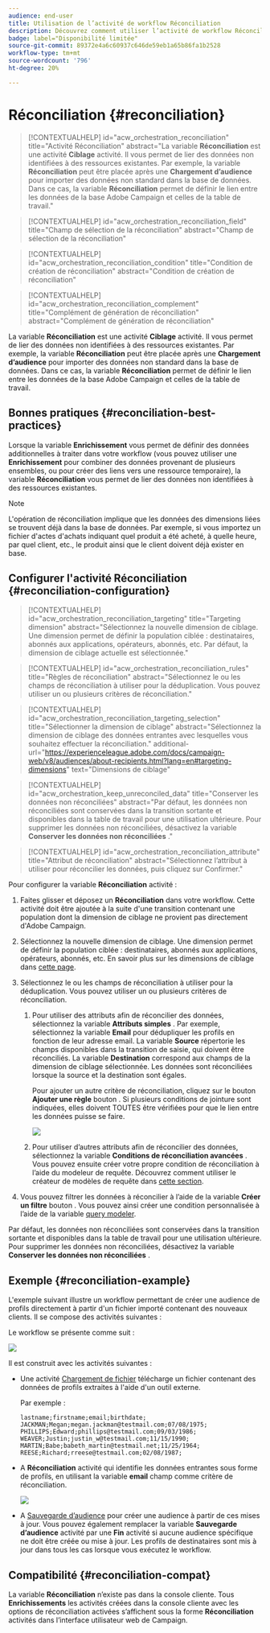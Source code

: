 ```yaml
---
audience: end-user
title: Utilisation de l’activité de workflow Réconciliation
description: Découvrez comment utiliser l’activité de workflow Réconciliation
badge: label="Disponibilité limitée"
source-git-commit: 89372e4a6c60937c646de59eb1a65b86fa1b2528
workflow-type: tm+mt
source-wordcount: '796'
ht-degree: 20%

---
```


# Réconciliation {#reconciliation}

>[!CONTEXTUALHELP]
>id="acw_orchestration_reconciliation"
>title="Activité Réconciliation"
>abstract="La variable **Réconciliation** est une activité **Ciblage** activité. Il vous permet de lier des données non identifiées à des ressources existantes. Par exemple, la variable **Réconciliation** peut être placée après une **Chargement d’audience** pour importer des données non standard dans la base de données. Dans ce cas, la variable **Réconciliation** permet de définir le lien entre les données de la base Adobe Campaign et celles de la table de travail."


>[!CONTEXTUALHELP]
>id="acw_orchestration_reconciliation_field"
>title="Champ de sélection de la réconciliation"
>abstract="Champ de sélection de la réconciliation"


>[!CONTEXTUALHELP]
>id="acw_orchestration_reconciliation_condition"
>title="Condition de création de réconciliation"
>abstract="Condition de création de réconciliation"

>[!CONTEXTUALHELP]
>id="acw_orchestration_reconciliation_complement"
>title="Complément de génération de réconciliation"
>abstract="Complément de génération de réconciliation"



La variable **Réconciliation** est une activité **Ciblage** activité. Il vous permet de lier des données non identifiées à des ressources existantes. Par exemple, la variable **Réconciliation** peut être placée après une **Chargement d’audience** pour importer des données non standard dans la base de données. Dans ce cas, la variable **Réconciliation** permet de définir le lien entre les données de la base Adobe Campaign et celles de la table de travail.


## Bonnes pratiques {#reconciliation-best-practices}

Lorsque la variable **Enrichissement** vous permet de définir des données additionnelles à traiter dans votre workflow (vous pouvez utiliser une **Enrichissement** pour combiner des données provenant de plusieurs ensembles, ou pour créer des liens vers une ressource temporaire), la variable **Réconciliation** vous permet de lier des données non identifiées à des ressources existantes.

>[!NOTE]
>L&#39;opération de réconciliation implique que les données des dimensions liées se trouvent déjà dans la base de données.  Par exemple, si vous importez un fichier d&#39;actes d&#39;achats indiquant quel produit a été acheté, à quelle heure, par quel client, etc., le produit ainsi que le client doivent déjà exister en base.
>

## Configurer l&#39;activité Réconciliation {#reconciliation-configuration}


>[!CONTEXTUALHELP]
>id="acw_orchestration_reconciliation_targeting"
>title="Targeting dimension"
>abstract="Sélectionnez la nouvelle dimension de ciblage. Une dimension permet de définir la population ciblée : destinataires, abonnés aux applications, opérateurs, abonnés, etc. Par défaut, la dimension de ciblage actuelle est sélectionnée."

>[!CONTEXTUALHELP]
>id="acw_orchestration_reconciliation_rules"
>title="Règles de réconciliation"
>abstract="Sélectionnez le ou les champs de réconciliation à utiliser pour la déduplication. Vous pouvez utiliser un ou plusieurs critères de réconciliation."

>[!CONTEXTUALHELP]
>id="acw_orchestration_reconciliation_targeting_selection"
>title="Sélectionner la dimension de ciblage"
>abstract="Sélectionnez la dimension de ciblage des données entrantes avec lesquelles vous souhaitez effectuer la réconciliation."
>additional-url="https://experienceleague.adobe.com/docs/campaign-web/v8/audiences/about-recipients.html?lang=en#targeting-dimensions" text="Dimensions de ciblage"

>[!CONTEXTUALHELP]
>id="acw_orchestration_keep_unreconciled_data"
>title="Conserver les données non réconciliées"
>abstract="Par défaut, les données non réconciliées sont conservées dans la transition sortante et disponibles dans la table de travail pour une utilisation ultérieure. Pour supprimer les données non réconciliées, désactivez la variable **Conserver les données non réconciliées** ."


>[!CONTEXTUALHELP]
>id="acw_orchestration_reconciliation_attribute"
>title="Attribut de réconciliation"
>abstract="Sélectionnez l’attribut à utiliser pour réconcilier les données, puis cliquez sur Confirmer."

Pour configurer la variable **Réconciliation** activité :

1. Faites glisser et déposez un **Réconciliation** dans votre workflow. Cette activité doit être ajoutée à la suite d&#39;une transition contenant une population dont la dimension de ciblage ne provient pas directement d&#39;Adobe Campaign.

1. Sélectionnez la nouvelle dimension de ciblage. Une dimension permet de définir la population ciblée : destinataires, abonnés aux applications, opérateurs, abonnés, etc. En savoir plus sur les dimensions de ciblage dans [cette page](../../audience/about-recipients.md#targeting-dimensions).

1. Sélectionnez le ou les champs de réconciliation à utiliser pour la déduplication. Vous pouvez utiliser un ou plusieurs critères de réconciliation.

   1. Pour utiliser des attributs afin de réconcilier des données, sélectionnez la variable **Attributs simples** . Par exemple, sélectionnez la variable **Email** pour dédupliquer les profils en fonction de leur adresse email. La variable **Source** répertorie les champs disponibles dans la transition de saisie, qui doivent être réconciliés. La variable **Destination** correspond aux champs de la dimension de ciblage sélectionnée. Les données sont réconciliées lorsque la source et la destination sont égales.

      Pour ajouter un autre critère de réconciliation, cliquez sur le bouton **Ajouter une règle** bouton . Si plusieurs conditions de jointure sont indiquées, elles doivent TOUTES être vérifiées pour que le lien entre les données puisse se faire.

      ![](../assets/workflow-reconciliation-criteria.png)

   1. Pour utiliser d’autres attributs afin de réconcilier des données, sélectionnez la variable **Conditions de réconciliation avancées** . Vous pouvez ensuite créer votre propre condition de réconciliation à l’aide du modeleur de requête. Découvrez comment utiliser le créateur de modèles de requête dans [cette section](../../query/query-modeler-overview.md).

1. Vous pouvez filtrer les données à réconcilier à l’aide de la variable **Créer un filtre** bouton . Vous pouvez ainsi créer une condition personnalisée à l’aide de la variable [query modeler](../../query/query-modeler-overview.md).

Par défaut, les données non réconciliées sont conservées dans la transition sortante et disponibles dans la table de travail pour une utilisation ultérieure. Pour supprimer les données non réconciliées, désactivez la variable **Conserver les données non réconciliées** .

## Exemple {#reconciliation-example}

L&#39;exemple suivant illustre un workflow permettant de créer une audience de profils directement à partir d&#39;un fichier importé contenant des nouveaux clients. Il se compose des activités suivantes :

Le workflow se présente comme suit :

![](../assets/workflow-reconciliation-sample-1.0.png)


Il est construit avec les activités suivantes :

* Une activité [Chargement de fichier](load-file.md) télécharge un fichier contenant des données de profils extraites à l&#39;aide d&#39;un outil externe.

  Par exemple :

  ```
  lastname;firstname;email;birthdate;
  JACKMAN;Megan;megan.jackman@testmail.com;07/08/1975;
  PHILLIPS;Edward;phillips@testmail.com;09/03/1986;
  WEAVER;Justin;justin_w@testmail.com;11/15/1990;
  MARTIN;Babe;babeth_martin@testmail.net;11/25/1964;
  REESE;Richard;rreese@testmail.com;02/08/1987;
  ```

* A **Réconciliation** activité qui identifie les données entrantes sous forme de profils, en utilisant la variable **email** champ comme critère de réconciliation.

  ![](../assets/workflow-reconciliation-sample-1.1.png)

* A [Sauvegarde d’audience](save-audience.md) pour créer une audience à partir de ces mises à jour. Vous pouvez également remplacer la variable **Sauvegarde d’audience** activité par une **Fin** activité si aucune audience spécifique ne doit être créée ou mise à jour. Les profils de destinataires sont mis à jour dans tous les cas lorsque vous exécutez le workflow.


## Compatibilité {#reconciliation-compat}

La variable **Réconciliation** n’existe pas dans la console cliente. Tous **Enrichissements** les activités créées dans la console cliente avec les options de réconciliation activées s’affichent sous la forme **Réconciliation** activités dans l’interface utilisateur web de Campaign.
